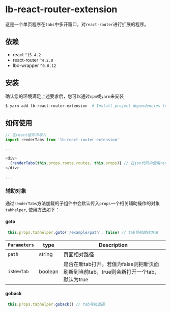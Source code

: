 # lb-react-router-extension

这是一个单页程序在`tabs`中多开窗口，对`react-router`进行扩展的程序。

## 依赖
* react `^15.4.2`
* react-router `^4.2.0`
* lbc-wrapper `^0.0.12`

## 安装

确认您的环境满足上述要求后，您可以通过`npm`或`yarn`来安装

```bash
$ yarn add lb-react-router-extension  # Install project dependencies (or `npm install`)
```

## 如何使用

``` js
// 在react组件中导入
import renderTabs from 'lb-react-router-extension'

...

<div>
  {renderTabs(this.props.route.routes, this.props)} // 在jsx代码中使用renderTabs替代原renderRoutes来加载路由组件
</div>

...

```

### 辅助对象

通过`renderTabs`方法加载的子组件中会默认传入`props`一个相关辅助操作的对象`tabhelper`, 使用方法如下：

#### goto

``` js
 this.props.tabhelper.goto('/example/path', false) // tab导航跳转方法
```
|`Parameters` |type      |Description|
|-------------|----------|-----------|
|`path`       |string    |页面相对路径|
|`isNewTab`   |boolean   |是否在新tab打开。若值为false则把新页面刷新到当前tab，true则会新打开一个tab，默认为true|

#### goback

``` js
 this.props.tabhelper.goback() // tab导航返回
```
